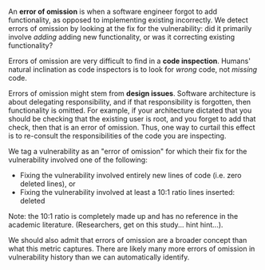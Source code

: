 An **error of omission** is when a software engineer forgot to
add functionality, as opposed to implementing existing
incorrectly. We detect errors of omission by looking at the
fix for the vulnerability: did it primarily involve *adding*
adding new functionality, or was it correcting existing
functionality?

Errors of omission are very difficult to find in a **code
inspection**. Humans' natural inclination as code inspectors
is to look for *wrong* code, not *missing* code.

Errors of omission might stem from **design issues**. Software
architecture is about delegating responsibility, and if that
responsibility is forgotten, then functionality is omitted.
For example, if your architecture dictated that you should be
checking that the existing user is root, and you forget to add
that check, then that is an error of omission. Thus, one way
to curtail this effect is to re-consult the responsibilities
of the code you are inspecting.

We tag a vulnerability as an "error of omission" for which
their fix for the vulnerability involved one of the following:

* Fixing the vulnerability involved entirely new lines of code (i.e. zero deleted lines), or
* Fixing the vulnerability involved at least a 10:1 ratio lines inserted: deleted

Note: the 10:1 ratio is completely made up and has no
reference in the academic literature. (Researchers, get on
this study... hint hint...).

We should also admit that errors of omission are a broader
concept than what this metric captures. There are likely many
more errors of omission in vulnerability history than we can
automatically identify.
